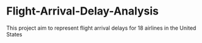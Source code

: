 # Flight-Arrival-Delay-Analysis
This project aim to represent flight arrival delays for 18 airlines in the United States
